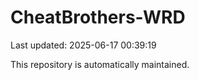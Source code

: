 # CheatBrothers-WRD

Last updated: 2025-06-17 00:39:19

This repository is automatically maintained.
